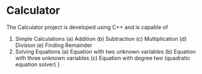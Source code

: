 # Calculator
The Calculator project is developed using C++ and is capable of 
1. Simple Calculations 
  (a) Addition 
  (b) Subtraction 
  (c) Multiplication 
  (d) Division 
  (e) Finding Remainder  
2. Solving Equations 
  (a) Equation with two unknown variables 
  (b) Equation with three unknown variables 
  (c) Equation with degree two (quadratic equation solver) }
